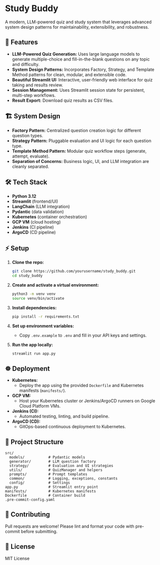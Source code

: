 # Study Buddy

A modern, LLM-powered quiz and study system that leverages advanced system design patterns for maintainability, extensibility, and robustness.

## 🚀 Features
- **LLM-Powered Quiz Generation:** Uses large language models to generate multiple-choice and fill-in-the-blank questions on any topic and difficulty.
- **System Design Patterns:** Incorporates Factory, Strategy, and Template Method patterns for clean, modular, and extensible code.
- **Beautiful Streamlit UI:** Interactive, user-friendly web interface for quiz taking and results review.
- **Session Management:** Uses Streamlit session state for persistent, multi-step workflows.
- **Result Export:** Download quiz results as CSV files.

## 🏗️ System Design
- **Factory Pattern:** Centralized question creation logic for different question types.
- **Strategy Pattern:** Pluggable evaluation and UI logic for each question type.
- **Template Method Pattern:** Modular quiz workflow steps (generate, attempt, evaluate).
- **Separation of Concerns:** Business logic, UI, and LLM integration are cleanly separated.

## 🛠️ Tech Stack
- **Python 3.12**
- **Streamlit** (frontend/UI)
- **LangChain** (LLM integration)
- **Pydantic** (data validation)
- **Kubernetes** (container orchestration)
- **GCP VM** (cloud hosting)
- **Jenkins** (CI pipeline)
- **ArgoCD** (CD pipeline)

## ⚡ Setup
1. **Clone the repo:**
   ```sh
   git clone https://github.com/yourusername/study_buddy.git
   cd study_buddy
   ```
2. **Create and activate a virtual environment:**
   ```sh
   python3 -m venv venv
   source venv/bin/activate
   ```
3. **Install dependencies:**
   ```sh
   pip install -r requirements.txt
   ```
4. **Set up environment variables:**
   - Copy `.env.example` to `.env` and fill in your API keys and settings.

5. **Run the app locally:**
   ```sh
   streamlit run app.py
   ```

## ☸️ Deployment
- **Kubernetes:**
  - Deploy the app using the provided `Dockerfile` and Kubernetes manifests (`manifests/`).
- **GCP VM:**
  - Host your Kubernetes cluster or Jenkins/ArgoCD runners on Google Cloud Platform VMs.
- **Jenkins (CI):**
  - Automated testing, linting, and build pipeline.
- **ArgoCD (CD):**
  - GitOps-based continuous deployment to Kubernetes.

## 📁 Project Structure
```
src/
  models/           # Pydantic models
  generator/        # LLM question factory
  strategy/         # Evaluation and UI strategies
  utils/            # QuizManager and helpers
  prompts/          # Prompt templates
  common/           # Logging, exceptions, constants
  config/           # Settings
app.py              # Streamlit entry point
manifests/          # Kubernetes manifests
Dockerfile          # Container build
.pre-commit-config.yaml
```

## 🤝 Contributing
Pull requests are welcome! Please lint and format your code with pre-commit before submitting.

## 📜 License
MIT License
